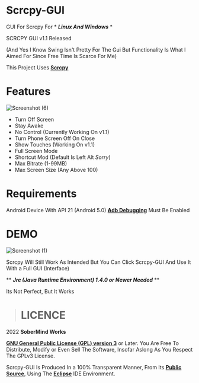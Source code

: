 # Scrcpy-GUI
GUI For Scrcpy For * ***Linux And Windows*** *

SCRCPY GUI v1.1 Released

(And Yes I Know Swing Isn't Pretty For The Gui But Functionality Is What I Aimed For Since Free Time Is Scarce For Me)

This Project Uses [**Scrcpy** ](https://github.com/Genymobile/scrcpy)

# Features 
![Screenshot (6)](https://user-images.githubusercontent.com/49514654/158369646-d37b1bb5-6f1d-41ba-9b5c-8e46a60a0996.png)
- Turn Off Screen
- Stay Awake
- No Control (Currently Working On v1.1)
- Turn Phone Screen Off On Close
- Show Touches (Working On v1.1)
- Full Screen Mode
- Shortcut Mod (Default Is Left Alt *Sorry*)
- Max Bitrate (1-99MB)
- Max Screen Size (Any Above 100)

# Requirements

Android Device With API 21 (Android 5.0)
[**Adb Debugging**](https://developer.android.com/studio/command-line/adb.html#Enabling) Must Be Enabled


# DEMO
![Screenshot (1)](https://user-images.githubusercontent.com/49514654/158375515-c532c160-41d8-4fb4-8d36-c29bed3c95f0.png)


Scrcpy Will Still Work As Intended But You Can Click Scrcpy-GUI And Use It With a Full GUI (Interface)



** ***Jre (Java Runtime Environment) 1.4.0 or Newer Needed*** **

Its Not Perfect, But It Works 

> # **LICENCE** 

2022 **SoberMind Works**

[**GNU General Public License (GPL) version 3**](http://www.gnu.org/licenses/gpl.html) or Later.
You Are Free To Distribute, Modify or Even Sell The Software, Insofar Aslong As You Respect The GPLv3 License.

Scrcpy-GUI Is Produced In a 100% Transparent Manner, From Its [**Public Source**](https://github.com/LightHouseGaming/Scrcpy-GUI), Using The [**Eclipse**](https://www.eclipse.org) IDE Environment.
